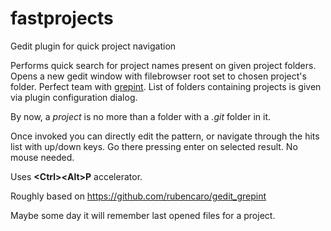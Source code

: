 fastprojects
=============

Gedit plugin for quick project navigation

Performs quick search for project names present on given project folders.
Opens a new gedit window with filebrowser root set to chosen project's folder.
Perfect team with [grepint](https://github.com/rubencaro/gedit_grepint).
List of folders containing projects is given via plugin configuration dialog.

By now, a _project_ is no more than a folder with a _.git_ folder in it.

Once invoked you can directly edit the pattern,
or navigate through the hits list with up/down keys.
Go there pressing enter on selected result.
No mouse needed.

Uses __\<Ctrl\>\<Alt\>P__ accelerator.

Roughly based on https://github.com/rubencaro/gedit_grepint

Maybe some day it will remember last opened files for a project.
